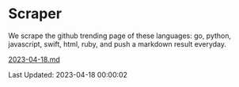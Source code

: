 # Scraper

We scrape the github trending page of these languages: go, python, javascript, swift, html, ruby, and push a markdown result everyday.

[2023-04-18.md](https://github.com/henson/Scraper/blob/master/2023-04-18.md)

Last Updated: 2023-04-18 00:00:02